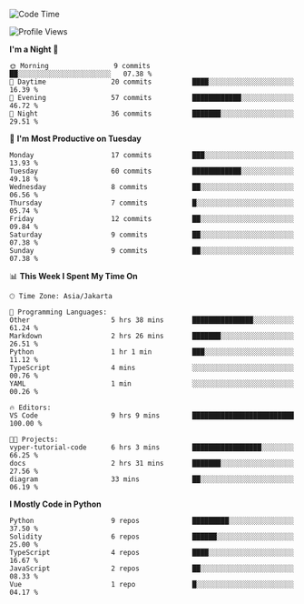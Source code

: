 <!--START_SECTION:waka-->
![Code Time](http://img.shields.io/badge/Code%20Time-1%2C481%20hrs%2040%20mins-blue)

![Profile Views](http://img.shields.io/badge/Profile%20Views-0-blue)

**I'm a Night 🦉** 

```text
🌞 Morning                9 commits           ██░░░░░░░░░░░░░░░░░░░░░░░   07.38 % 
🌆 Daytime                20 commits          ████░░░░░░░░░░░░░░░░░░░░░   16.39 % 
🌃 Evening                57 commits          ████████████░░░░░░░░░░░░░   46.72 % 
🌙 Night                  36 commits          ███████░░░░░░░░░░░░░░░░░░   29.51 % 
```
📅 **I'm Most Productive on Tuesday** 

```text
Monday                   17 commits          ███░░░░░░░░░░░░░░░░░░░░░░   13.93 % 
Tuesday                  60 commits          ████████████░░░░░░░░░░░░░   49.18 % 
Wednesday                8 commits           ██░░░░░░░░░░░░░░░░░░░░░░░   06.56 % 
Thursday                 7 commits           █░░░░░░░░░░░░░░░░░░░░░░░░   05.74 % 
Friday                   12 commits          ██░░░░░░░░░░░░░░░░░░░░░░░   09.84 % 
Saturday                 9 commits           ██░░░░░░░░░░░░░░░░░░░░░░░   07.38 % 
Sunday                   9 commits           ██░░░░░░░░░░░░░░░░░░░░░░░   07.38 % 
```


📊 **This Week I Spent My Time On** 

```text
🕑︎ Time Zone: Asia/Jakarta

💬 Programming Languages: 
Other                    5 hrs 38 mins       ███████████████░░░░░░░░░░   61.24 % 
Markdown                 2 hrs 26 mins       ███████░░░░░░░░░░░░░░░░░░   26.51 % 
Python                   1 hr 1 min          ███░░░░░░░░░░░░░░░░░░░░░░   11.12 % 
TypeScript               4 mins              ░░░░░░░░░░░░░░░░░░░░░░░░░   00.76 % 
YAML                     1 min               ░░░░░░░░░░░░░░░░░░░░░░░░░   00.26 % 

🔥 Editors: 
VS Code                  9 hrs 9 mins        █████████████████████████   100.00 % 

🐱‍💻 Projects: 
vyper-tutorial-code      6 hrs 3 mins        █████████████████░░░░░░░░   66.25 % 
docs                     2 hrs 31 mins       ███████░░░░░░░░░░░░░░░░░░   27.56 % 
diagram                  33 mins             ██░░░░░░░░░░░░░░░░░░░░░░░   06.19 % 
```

**I Mostly Code in Python** 

```text
Python                   9 repos             █████████░░░░░░░░░░░░░░░░   37.50 % 
Solidity                 6 repos             ██████░░░░░░░░░░░░░░░░░░░   25.00 % 
TypeScript               4 repos             ████░░░░░░░░░░░░░░░░░░░░░   16.67 % 
JavaScript               2 repos             ██░░░░░░░░░░░░░░░░░░░░░░░   08.33 % 
Vue                      1 repo              █░░░░░░░░░░░░░░░░░░░░░░░░   04.17 % 
```




<!--END_SECTION:waka-->
